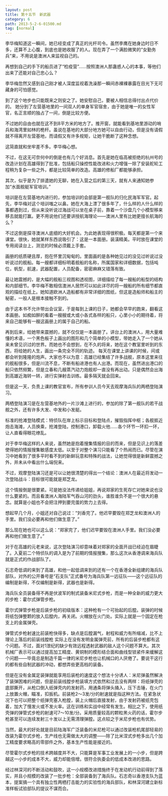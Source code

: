 ```yaml
---
layout: post
title: 第十五节　新武器
category: 6
path: 2013-5-2-6-01500.md
tag: [normal]
---
```


李华梅知道这一瞬间，她已经变成了真正的光杆司令。虽然李鹰在她身边时日不多，还算不上心腹，到底也是她收服了的人。现在弄了一个满脸微笑的“女勤务兵”来，不用说是澳洲人来监视自己的。

再想到自己的手下的船员进了“检疫营”……按照澳洲人那蛊惑人心的本事，等他们出来了还能对自己忠心么？

李华梅忽然又感到自己刚才被人深度监视着洗澡那一瞬间赤裸裸暴露在目光下无可藏身的可怕感觉。

到了这个地步也只能既来之则安之了。她安慰自己，要被人相信总得付出点代价的。 她分到了左营基地里的一间双人的单身军官宿舍，由于她是唯一的女性军官，名正言顺的独占了一间，倒是比较方便。

不过她的自由也就在这不到8平方米的地方了。推开窗，就能看到基地里游动的哨兵和海湾里如林的桅杆。虽说在基地的大部分地方她可以自由行动，但是没有请假就不得离开左营基地，而请假又有许多规矩，让她干脆断了这种念想。

这简直就和坐牢差不多。李华梅心想。

不过，在这无可奈何中的倒是也有几个好消息。首先是她在临高被拒绝的杭州号的改造计划在高雄得到了批准，包括船只操控性能改进和火力增强一除了安装舵轮工程稍为复杂一些之外，都是比较简单的改造。高雄的修船厂都能够承担。

其次，似乎是为了排遣她的无聊，她在入营之后的第三天，就有人来通知她参加“水面舰艇军官培训。”

培训是在左营基地内进行的，参加培训的会部是第一舰队的归化民海军军官。起先，李华梅对这个培训嗤之以鼻。她在大海上漂了很多年了，什么样的人什么样的事都遇到过，但从来没听说过海战可以坐在桌子前，靠着一个沙盘几个小模型移来移去就能打赢。更不用说他们还要讲授航海理论――澳洲人里有比她更擅长航海的么？

不过这倒是探寻澳洲人底细的大好机会。为此她表现得很积极。每天都是第一个来课堂。很快，她就某样东西说吸引了：这是一本面册。装潢精美。平时放在课堂的专用阅读台上，测览的时候必须戴上手套。

画册的纸质硬且厚，抱在怀里沉甸甸的。里面画的是各种她见过的没见过听说过没听说过的舰船。每一艘都详细标明着舰船的名称，所属国家和详细数据，包括吨位，帆型，航速，武器配置，人员配备，密密麻麻又错落有致。

最让她震撼的，是大幅的舰船三视图和透视图，详细描绘了每一艘船的船型的结构和内部细节。李华梅不敢相信澳洲人居然可以如此详尽的将一艘船的所有细节都直观的描绘在纸上。她知道欧洲人造船都有非常详细的图纸，但这是造船师和船主的秘密，一般人是根本接触不到的。

由于这本书不允许带出会议室，于是每到上课的日子，她都会早早的跑来，翻看这本画册。如痴如醉的看着一艘艘或大或小各式各样的船只，心里小小的期待着，将来自己能够有一艘这画册上的属于自己的船。

再到后来，给她带来震撼的，就不仅仅是一本画册了。讲台上的澳洲人，用大量难懂的术语，一个黑色板子上画出的图形和几个简单的小模型，带她走入了一个她从来未曾见识过的世界。而她也不会想到，在不久的将来，她在这个教室里听到的东西，将给她的人生，画出一条完全不同的轨迹。 每天在课堂上讲课的时候，间或都会听到隆隆的炮声。大家也不以为意：高雄已经集结了许多战舰，原本这里来往的舰船很多，但是川流不息，不断有船进港也有人出港。而现在，虽然进出港口的船只依然频繁，但是立春和几艘蒸汽动力炮舰却一直没有再出动。只是偶然会出海到高雄近海转一转，进行实弹射击训练。最多隔天就会回来。

但是这一天，负责上课的教官宣布，所有参训人员今天去观摩海兵队的两栖登陆演习。

两栖登陆演习是在左营基地外的一片沙滩上进行的，参加的除了第一舰队的若干战舰之外，还有许多大发、中发和小发艇。

标准的抢滩登陆模式：特侦队在岸上标示目标和登陆点，摧毁指挥中枢；各舰抵近炮击海滩，人员换乘，抢滩登陆，控制港口，卸载火他……各个环节一环扣一环，让人直看得眼花缭乱。

对于李华梅这样的人来说，虽然她是抱着搜集情报的目的而来，但是见识上的落差使得她的情报搜集敏感度太低。以至于对整个演习只能看了个热闹而已。尽管在演习中她看到了很多平时看不到的新鲜玩意和特殊的战法，让她觉得很是新鲜震撼之外，并未从中看出什么端倪来。

不过，观摩登陆演习还是可以让她很清楚的得出一个结论：澳洲人在最近将发动一次登陆战斗：目标很可能就是郑芝龙。

这个情报倒是很要紧。可是她没法传递给姐姐，再说郑家的生死存亡对她来说也没什么要紧的。而且看澳洲人海陆军气吞山河的劲头，谁胜谁负不是一个很大的悬念。就算是小姐也不会把注押到要完蛋的势力上去得。

想起早几个月，小姐还对自己说过：“刘香完了。他迟早要毁在郑芝龙和澳洲人的手里。我们没必要再和他们做生意了。”

那么现在她也可以这么说：“郑家完了，他们迟早要毁在澳洲人手里。我们没必要再和他们做生意了。”

对于在高雄的元老来说，这次登陆演习却意味着对郑家的全面开战已经迫在眉睫了。入夏前二个特侦队的调入是为了前期的情报搜集，那么这次从香港调来海兵队就是正式的作战部队了。

石志奇低调的来到了高雄，和他一起低调来到的还有一个在香港全新组建的海兵队部队，对外的公开番号是“石支队”正式番号为海兵队第一远征队――这个远征队的编制是新得，不仅编制是新得，武器也是新得。

海兵队全员装备得不再是伏波军的制式装备米尼式步枪，而是一种全新的威力更大的步枪：霍尔式弹管步枪。

霍尔式弹管步枪是后装步枪的初级版本：这种枪有一个可抬起的后膛。装弹的时候将纸包弹整颗的放入后膛内，再关闭。火帽放在火门处。实际上就是一个固定在枪支上的金属弹壳。

弹管式步枪射速比前装枪快得多，缺点是后膛漏气，射程和威力有所缩减，比不上理论上落后的前装线膛枪 实际上在没有发明金属弹壳前，所有的后装步枪都有这个问题。不过，面对1泄纪的缺少有效远程透射武器的敌人这个问题不算大。其次机械厂表示可以通过提高加工精度、黄铜制的模形结合面和曲线型锁紧件来缓解这个问题――毕竟总是制造千篇一律的米尼步枪也让机械口的人厌倦了。要说干这行的都有些自制武器的冲动，都想弄些更高档的装备。

但是在没有金属定装弹就能享用后装枪的速度这个想法十分诱人：米尼弹虽然解决了装弹困难的问题，但是前装线膛步枪装填方式依然和过去没有两样：将纸弹壳的底部撕开，从枪口倒入纸弹壳内的发射药，用通条将弹头捅入，压下击锤，在火门上放置火帽，瞄准，扣扳机。前装枪2～3发/分的射速就是指这种方法。在紧急状况下也可以把整个纸弹壳塞入枪膛，装上火帽后直接发射，由于发射药被纸壳包着，加大了慢发火或不发火率。这在训练和实战中经常有发生。相比之下，使用纸壳弹的弹管式步枪的射速可7～10发/分。采用质量较高的颗粒黑火药的话，霍尔步枪甚至可以连续发射三十发以上无需清理弹膛。这点较之于米尼步枪也有优势。

当然，最大的好处就是目前陆海军广泛装备的米尼枪可以通过改装枪机尾部轻易的改装为霍尔式步枪，生产线也无需做太大的调整――除了比米涅式步枪多出几个加工精度要求略高的零部件之外，基本生产性能是接近的。

尽管霍尔式步枪的技术跨越度并不大，只能算是军事工业发展上的一小步，但是跨越这一小步的成本不大，威力却能倍增。很符合执委会的低成本改进的思路。

经过林深河的不断活动和鼓吹，这一小规模改进措施终于在发动机行动前得到了落实，并且小规模的改装了一批步枪：全部装备到了海兵队。石志奇以香港支队为蓝本，提案搞一个具有独立性两栖打击能力的实验性的海兵部队，和林深河建立新标准样板试验部队的提议不谋而合。
